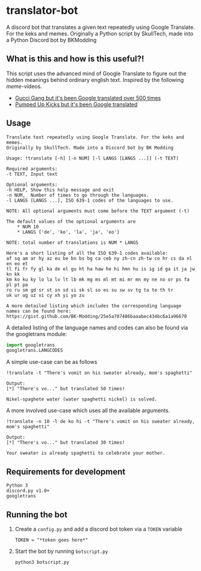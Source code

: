 # translator-bot
A discord bot that translates a given text repeatedly using Google Translate. For the keks and memes. Originally a Python script by SkullTech, made into a Python Discord bot by BKModding

## What is this and how is this useful?!
This script uses the advanced mind of Google Translate to figure out the hidden meanings behind ordinary english text.
Inspired by the following _meme_-videos.

- [Gucci Gang but it's been Google translated over 500 times](https://youtu.be/HMReGXCtTiM)
- [Pumped Up Kicks but it's been Google translated](https://youtu.be/ZMR395zmT1k)

## Usage

```
Translate text repeatedly using Google Translate. For the keks and memes. 
Originally by SkullTech. Made into a Discord bot by BK Modding

Usage: !translate [-h] [-n NUM] [-l LANGS [LANGS ...]] (-t TEXT)

Required arguments:
-t TEXT, Input text

Optional arguments:
-h HELP, Show this help message and exit
-n NUM,  Number of times to go through the languages.
-l LANGS [LANGS ...], ISO 639-1 codes of the languages to use.

NOTE: All optional arguments must come before the TEXT argument (-t)

The default values of the optional arguments are
    * NUM 10
    * LANGS ['de', 'ko', 'la', 'ja', 'eo']
    
NOTE: total number of translations is NUM * LANGS

Here's a short listing of all the ISO 639-1 codes available:
af sq am ar hy az eu be bn bs bg ca ceb ny zh-cn zh-tw co hr cs da nl en eo et 
tl fi fr fy gl ka de el gu ht ha haw he hi hmn hu is ig id ga it ja jw kn kk 
km ko ku ky lo la lv lt lb mk mg ms ml mt mi mr mn my ne no or ps fa pl pt pa 
ro ru sm gd sr st sn sd si sk sl so es su sw sv tg ta te th tr 
uk ur ug uz vi cy xh yi yo zu

A more detailed listing which includes the corresponding language names can be found here:
https://gist.github.com/BK-Modding/25e5a787486baaabec434bc6a1a96670
```

A detailed listing of the language names and codes can also be found via the googletrans module:
```Python
import googletrans
googletrans.LANGCODES
```

A simple use-case can be as follows
```Discord:
!translate -t "There's vomit on his sweater already, mom's spaghetti"

Output:
[*] "There's vo..." but translated 50 times!

Nikel-spaghete water (water spaghetti nickel) is solved.
```

A more involved use-case which uses all the available arguments.
```Discord
!translate -n 10 -l de ko hi -t "There's vomit on his sweater already, mom's spaghetti"

Output:
[*] "There's vo..." but translated 30 times!

Your sweater is already spaghetti to celebrate your mother.
```

## Requirements for development 
```
Python 3
discord.py v1.0+
googletrans
```

## Running the bot
1. Create a `config.py` and add a discord bot token via a `TOKEN` variable
    ```
    TOKEN = "*token goes here*"
    ```
2. Start the bot by running `botscript.py`
    ```
    python3 botscript.py
    ```
